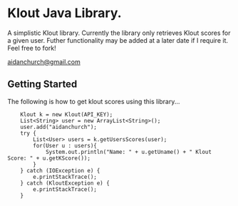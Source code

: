 Klout Java Library.
=================

A simplistic Klout library. Currently the library only retrieves Klout scores for a
given user. Futher functionality may be added at a later date if I require it.
Feel free to fork!

aidanchurch@gmail.com

Getting Started
----------------

The following is how to get klout scores using this library...


        Klout k = new Klout(API_KEY);
		List<String> user = new ArrayList<String>();
		user.add("aidanchurch");
		try {
			List<User> users = k.getUsersScores(user);
			for(User u : users){
				System.out.println("Name: " + u.getUname() + " Klout Score: " + u.getKScore());
			}
		} catch (IOException e) {
			e.printStackTrace();
		} catch (KloutException e) {
			e.printStackTrace();
		}